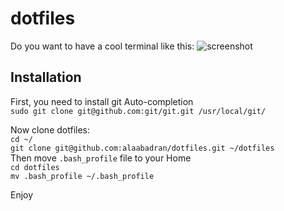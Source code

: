 dotfiles
========

Do you want to have a cool terminal like this: 
![screenshot](http://alaabadran.com/images/dotfiles-preview.png)

Installation
------------
First, you need to install git Auto-completion  
`sudo git clone git@github.com:git/git.git /usr/local/git/`  

Now clone dotfiles:  
`cd ~/`  
`git clone git@github.com:alaabadran/dotfiles.git ~/dotfiles`  
Then move `.bash_profile` file to your Home  
`cd dotfiles`  
`mv .bash_profile ~/.bash_profile`  

Enjoy
